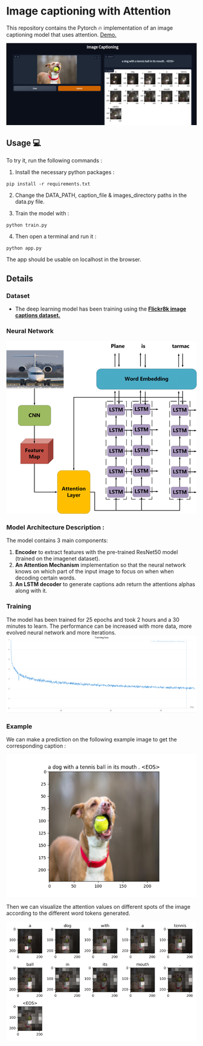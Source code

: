# Image captioning with Attention
This repository contains the Pytorch :fire: implementation of an image captioning model that uses attention. [Demo.](https://www.youtube.com/watch?v=ihYxXk7IGqY)

![Model Architecture](./readme_images/App_Screenshot.png "Captioning model architecture")

## Usage :computer:
To try it, run the following commands :

1. Install the necessary python packages :
```
pip install -r requirements.txt
```

2. Change the DATA_PATH, caption_file & images_directory paths in the data.py file.

3. Train the model with :
```
python train.py
```

4. Then open a terminal and run it :
```
python app.py
```

The app should be usable on localhost in the browser.

## Details
### Dataset
* The deep learning model has been training using the
[**Flickr8k image captions dataset.**](https://www.kaggle.com/datasets/aladdinpersson/flickr8kimagescaptions)

### Neural Network
![Model Architecture](./readme_images/Architecture.jpg "Captioning model architecture")
### Model Architecture Description :
The model contains 3 main components:
1. **Encoder** to extract features with the pre-trained ResNet50 model (trained on the imagenet dataset).
2. **An Attention Mechanism** implementation so that the neural network knows on which part of the input image to focus on when when decoding certain words.
3. **An LSTM decoder** to generate captions adn return the attentions alphas along with it.

### Training
The model has been trained for 25 epochs and took 2 hours and a 30 minutes to learn. The performance can be increased with more data, more evolved neural network and more iterations.
![Training loss](./readme_images/Training.png "Training loss")

### Example
We can make a prediction on the following example image to get the corresponding caption :

![Predicition](./readme_images/annotated_img.png "Predicition")

Then we can visualize the attention values on different spots of the image according to the different word tokens generated.

![Attention](./readme_images/attention.png "Attention")